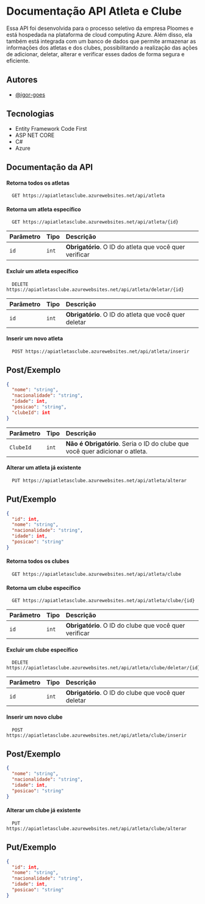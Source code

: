 
# Documentação API Atleta e Clube

Essa API foi desenvolvida para o processo seletivo da empresa Ploomes e está hospedada na plataforma de cloud computing Azure. Além disso, ela também está integrada com um banco de dados que permite armazenar as informações dos atletas e dos clubes, possibilitando a realização das ações de adicionar, deletar, alterar e verificar esses dados de forma segura e eficiente.


## Autores

- [@igor-goes](https://www.github.com/igor-goes)


## Tecnologias

- Entity Framework Code First
- ASP NET CORE
- C#
- Azure


## Documentação da API

#### Retorna todos os atletas

```http
  GET https://apiatletasclube.azurewebsites.net/api/atleta
```

#### Retorna um atleta específico

```http
  GET https://apiatletasclube.azurewebsites.net/api/atleta/{id}
```

| Parâmetro   | Tipo       | Descrição                                   |
| :---------- | :--------- | :------------------------------------------ |
| `id`      | `int` | **Obrigatório**. O ID do atleta que você quer verificar|

#### Excluir um atleta específico

```http
  DELETE https://apiatletasclube.azurewebsites.net/api/atleta/deletar/{id}
```

| Parâmetro   | Tipo       | Descrição                                   |
| :---------- | :--------- | :------------------------------------------ |
| `id`      | `int` | **Obrigatório**. O ID do atleta que você quer deletar|

#### Inserir um novo atleta
```http
  POST https://apiatletasclube.azurewebsites.net/api/atleta/inserir
```
## Post/Exemplo

```Json
{
  "nome": "string",
  "nacionalidade": "string",
  "idade": int,
  "posicao": "string",
  "clubeId": int
}
```
| Parâmetro   | Tipo       | Descrição                                   |
| :---------- | :--------- | :------------------------------------------ |
| `ClubeId`      | `int` | **Não é Obrigatório**. Seria o ID do clube que você quer adicionar o atleta.|

#### Alterar um atleta já existente

```http
  PUT https://apiatletasclube.azurewebsites.net/api/atleta/alterar
```

## Put/Exemplo

```Json
{
  "id": int,
  "nome": "string",
  "nacionalidade": "string",
  "idade": int,
  "posicao": "string"
}
```
#### Retorna todos os clubes

```http
  GET https://apiatletasclube.azurewebsites.net/api/atleta/clube
```

#### Retorna um clube específico

```http
  GET https://apiatletasclube.azurewebsites.net/api/atleta/clube/{id}
```

| Parâmetro   | Tipo       | Descrição                                   |
| :---------- | :--------- | :------------------------------------------ |
| `id`      | `int` | **Obrigatório**. O ID do clube que você quer verificar|

#### Excluir um clube específico

```http
  DELETE https://apiatletasclube.azurewebsites.net/api/atleta/clube/deletar/{id}
```

| Parâmetro   | Tipo       | Descrição                                   |
| :---------- | :--------- | :------------------------------------------ |
| `id`      | `int` | **Obrigatório**. O ID do clube que você quer deletar|

#### Inserir um novo clube
```http
  POST https://apiatletasclube.azurewebsites.net/api/atleta/clube/inserir
```

## Post/Exemplo

```Json
{
  "nome": "string",
  "nacionalidade": "string",
  "idade": int,
  "posicao": "string"
}
```

#### Alterar um clube já existente

```http
  PUT https://apiatletasclube.azurewebsites.net/api/atleta/clube/alterar
```

## Put/Exemplo

```Json
{
  "id": int,
  "nome": "string",
  "nacionalidade": "string",
  "idade": int,
  "posicao": "string"
}
```





